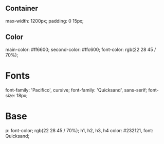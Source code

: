## Container
max-width: 1200px;
padding: 0 15px;

## Color
main-color: #ff6600;
second-color: #ffc600;
font-color: rgb(22 28 45 / 70%);

# Fonts 
<link href="//fonts.googleapis.com/css2?family=Pacifico&amp;display=swap" rel="stylesheet">
<link href="//fonts.googleapis.com/css2?family=Quicksand:wght@300;400;500;600;700&amp;display=swap" rel="stylesheet">
font-family: 'Pacifico', cursive;
font-family: 'Quicksand', sans-serif;
font-size: 18px;

# Base
p: font-color; rgb(22 28 45 / 70%);
h1, h2, h3, h4 color: #232121, font: Quicksand;
